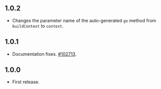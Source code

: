 ## 1.0.2

- Changes the parameter name of the auto-generated `go` method from `buildContext` to `context`.

## 1.0.1

- Documentation fixes. [#102713](https://github.com/flutter/flutter/issues/102713).

## 1.0.0

- First release.
